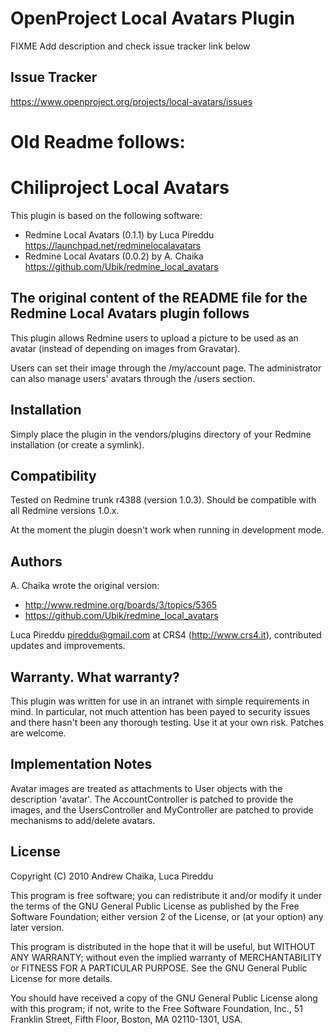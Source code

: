# OpenProject Local Avatars Plugin

FIXME Add description and check issue tracker link below

## Issue Tracker

https://www.openproject.org/projects/local-avatars/issues

# Old Readme follows:

# Chiliproject Local Avatars

This plugin is based on the following software:
 * Redmine Local Avatars (0.1.1) by Luca Pireddu https://launchpad.net/redminelocalavatars
 * Redmine Local Avatars (0.0.2) by A. Chaika https://github.com/Ubik/redmine_local_avatars

## The original content of the README file for the Redmine Local Avatars plugin follows

This plugin allows Redmine users to upload a picture to be used as
an avatar (instead of depending on images from Gravatar).

Users can set their image through the /my/account page.  The administrator
can also manage users' avatars through the /users section.

## Installation

Simply place the plugin in the vendors/plugins directory of your Redmine
installation (or create a symlink).

## Compatibility

Tested on Redmine trunk r4388 (version 1.0.3).  Should be compatible with
all Redmine versions 1.0.x.

At the moment the plugin doesn't work when running in development mode.

## Authors

A. Chaika wrote the original version:
* http://www.redmine.org/boards/3/topics/5365
* https://github.com/Ubik/redmine_local_avatars

Luca Pireddu <pireddu@gmail.com> at CRS4 (http://www.crs4.it),
contributed updates and improvements.


## Warranty.  What warranty?

This plugin was written for use in an intranet with simple requirements in
mind.  In particular, not much attention has been payed to security issues
and there hasn't been any thorough testing.  Use it at your own risk.
Patches are welcome.


## Implementation Notes

Avatar images are treated as attachments to User objects
with the description 'avatar'.  The AccountController is patched
to provide the images, and the UsersController and MyController are
patched to provide mechanisms to add/delete avatars.


## License

Copyright (C) 2010  Andrew Chaika, Luca Pireddu

This program is free software; you can redistribute it and/or
modify it under the terms of the GNU General Public License
as published by the Free Software Foundation; either version 2
of the License, or (at your option) any later version.

This program is distributed in the hope that it will be useful,
but WITHOUT ANY WARRANTY; without even the implied warranty of
MERCHANTABILITY or FITNESS FOR A PARTICULAR PURPOSE.  See the
GNU General Public License for more details.

You should have received a copy of the GNU General Public License
along with this program; if not, write to the Free Software
Foundation, Inc., 51 Franklin Street, Fifth Floor, Boston, MA  02110-1301, USA.

